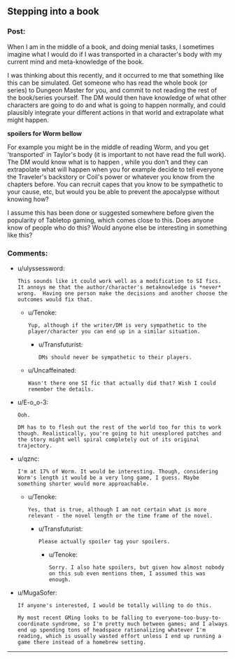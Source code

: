 ## Stepping into a book

### Post:

When I am in the middle of a book, and doing menial tasks, I sometimes imagine what I would do if I was transported in a character's body with my current mind and meta-knowledge of the book.

I was thinking about this recently, and it occurred to me that something like this can be simulated. Get someone who has read the whole book (or series) to Dungeon Master for you, and commit to not reading the rest of the book/series yourself. The DM would then have knowledge of what other characters are going to do and what is going to happen normally, and could plausibly integrate your different actions in that world and extrapolate what might happen.


**spoilers for Worm bellow**

For example you might be in the middle of reading Worm, and you get 'transported' in Taylor's body (it is important to not have read the full work). The DM would know what is to happen [ ](#s "Scion possibly ending the world, new endbringers, Cauldron's role etc."), while you don't and they can extrapolate what will happen when you for example decide to tell everyone the Traveler's backstory or Coil's power or whatever you know from the chapters before.  You can recruit capes that you know to be sympathetic to your cause, etc, but would you be able to prevent the apocalypse without knowing how?

I assume this has been done or suggested somewhere before given the popularity of Tabletop gaming, which comes close to this. Does anyone know of people who do this? Would anyone else be interesting in something like this?

### Comments:

- u/ulyssessword:
  ```
  This sounds like it could work well as a modification to SI fics.  It annoys me that the author/character's metaknowledge is *never* wrong.  Having one person make the decisions and another choose the outcomes would fix that.
  ```

  - u/Tenoke:
    ```
    Yup, although if the writer/DM is very sympathetic to the player/character you can end up in a similar situation.
    ```

    - u/Transfuturist:
      ```
      DMs should never be sympathetic to their players.
      ```

  - u/Uncaffeinated:
    ```
    Wasn't there one SI fic that actually did that? Wish I could remember the details.
    ```

- u/E-o_o-3:
  ```
  Ooh.

  DM has to to flesh out the rest of the world too for this to work though. Realistically, you're going to hit unexplored patches and the story might well spiral completely out of its original trajectory.
  ```

- u/qznc:
  ```
  I'm at 17% of Worm. It would be interesting. Though, considering Worm's length it would be a very long game, I guess. Maybe something shorter would more approachable.
  ```

  - u/Tenoke:
    ```
    Yes, that is true, although I am not certain what is more relevant - the novel length or the time frame of the novel.
    ```

    - u/Transfuturist:
      ```
      Please actually spoiler tag your spoilers.
      ```

      - u/Tenoke:
        ```
        Sorry. I also hate spoilers, but given how almost nobody on this sub even mentions them, I assumed this was enough.
        ```

- u/MugaSofer:
  ```
  If anyone's interested, I would be totally willing to do this.

  My most recent GMing looks to be falling to everyone-too-busy-to-coordinate syndrome, so I'm pretty much between games; and I always end up spending tons of headspace rationalizing whatever I'm reading, which is usually wasted effort unless I end up running a game there instead of a homebrew setting.
  ```

---

